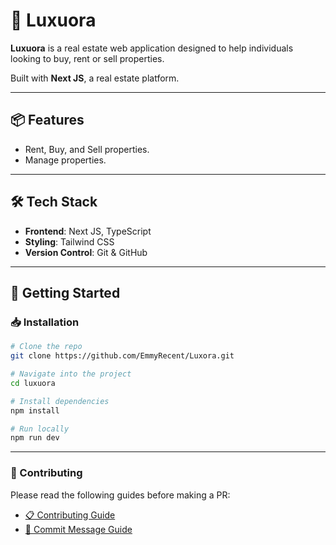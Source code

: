 # 🏡 Luxuora

**Luxuora** is a real estate web application designed to help individuals looking to buy, rent or sell properties.

Built with **Next JS**, a real estate platform.

---

## 📦 Features

- Rent, Buy, and Sell properties.
- Manage properties.

---

## 🛠️ Tech Stack

- **Frontend**: Next JS, TypeScript
- **Styling**: Tailwind CSS
- **Version Control**: Git & GitHub

---

## 🚀 Getting Started

### 📥 Installation

```bash
# Clone the repo
git clone https://github.com/EmmyRecent/Luxora.git

# Navigate into the project
cd luxuora

# Install dependencies
npm install

# Run locally
npm run dev
```

---

### 🤝 Contributing

Please read the following guides before making a PR:

- [📋 Contributing Guide](CONTRIBUTING.md)
- [💬 Commit Message Guide](COMMIT_GUIDELINES.md)
